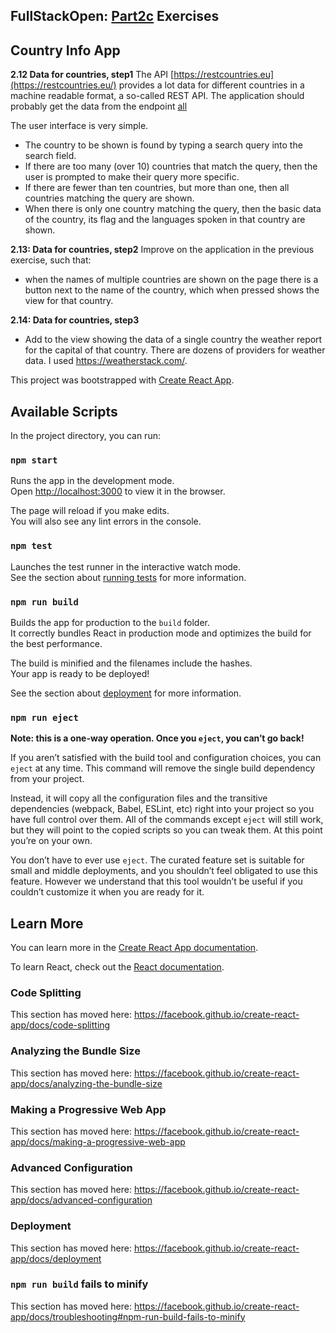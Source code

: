 ## FullStackOpen: [Part2c](https://fullstackopen.com/en/part2/getting_data_from_server) Exercises

## Country Info App

**2.12 Data for countries, step1**
The API [https://restcountries.eu](https://restcountries.eu/) provides a lot data for different countries in a machine readable format, a so-called REST API.
The application should probably get the data from the endpoint [all](https://restcountries.eu/rest/v2/all)

The user interface is very simple.

- The country to be shown is found by typing a search query into the search field.
- If there are too many (over 10) countries that match the query, then the user is prompted to make their query more specific.
- If there are fewer than ten countries, but more than one, then all countries matching the query are shown.
- When there is only one country matching the query, then the basic data of the country, its flag and the languages spoken in that country are shown.

**2.13: Data for countries, step2**
Improve on the application in the previous exercise, such that:

- when the names of multiple countries are shown on the page there is a button next to the name of the country, which when pressed shows the view for that country.

**2.14: Data for countries, step3**

- Add to the view showing the data of a single country the weather report for the capital of that country. There are dozens of providers for weather data. I used https://weatherstack.com/.

This project was bootstrapped with [Create React App](https://github.com/facebook/create-react-app).

## Available Scripts

In the project directory, you can run:

### `npm start`

Runs the app in the development mode.<br />
Open [http://localhost:3000](http://localhost:3000) to view it in the browser.

The page will reload if you make edits.<br />
You will also see any lint errors in the console.

### `npm test`

Launches the test runner in the interactive watch mode.<br />
See the section about [running tests](https://facebook.github.io/create-react-app/docs/running-tests) for more information.

### `npm run build`

Builds the app for production to the `build` folder.<br />
It correctly bundles React in production mode and optimizes the build for the best performance.

The build is minified and the filenames include the hashes.<br />
Your app is ready to be deployed!

See the section about [deployment](https://facebook.github.io/create-react-app/docs/deployment) for more information.

### `npm run eject`

**Note: this is a one-way operation. Once you `eject`, you can’t go back!**

If you aren’t satisfied with the build tool and configuration choices, you can `eject` at any time. This command will remove the single build dependency from your project.

Instead, it will copy all the configuration files and the transitive dependencies (webpack, Babel, ESLint, etc) right into your project so you have full control over them. All of the commands except `eject` will still work, but they will point to the copied scripts so you can tweak them. At this point you’re on your own.

You don’t have to ever use `eject`. The curated feature set is suitable for small and middle deployments, and you shouldn’t feel obligated to use this feature. However we understand that this tool wouldn’t be useful if you couldn’t customize it when you are ready for it.

## Learn More

You can learn more in the [Create React App documentation](https://facebook.github.io/create-react-app/docs/getting-started).

To learn React, check out the [React documentation](https://reactjs.org/).

### Code Splitting

This section has moved here: https://facebook.github.io/create-react-app/docs/code-splitting

### Analyzing the Bundle Size

This section has moved here: https://facebook.github.io/create-react-app/docs/analyzing-the-bundle-size

### Making a Progressive Web App

This section has moved here: https://facebook.github.io/create-react-app/docs/making-a-progressive-web-app

### Advanced Configuration

This section has moved here: https://facebook.github.io/create-react-app/docs/advanced-configuration

### Deployment

This section has moved here: https://facebook.github.io/create-react-app/docs/deployment

### `npm run build` fails to minify

This section has moved here: https://facebook.github.io/create-react-app/docs/troubleshooting#npm-run-build-fails-to-minify
